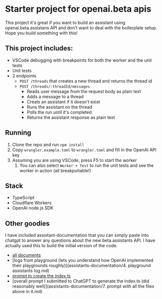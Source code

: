 # Starter project for openai.beta apis

This project it's great if you want to build an assistant using openai.beta.assistans API and don't want to deal with the boilerplate setup. Hope you build something with this!

## This project includes:
- VSCode debugging with breakpoints for both the worker and the unit tests
- Unit tests
- 2 endpoints
  - `POST /threads` that creates a new thread and returns the thread id
  - `POST /threads/:threadId/messages`
    - Reads user message from the request body as plain text
    - Adds a message to a thread
    - Creats an assistant if it doesn't exist
    - Runs the assistant on the thread
    - Polls the run until it's completed
    - Returns the assistant response as plain text

## Running
1. Clone the repo and run `npm install`
2. Copy `wrangler.example.toml` to `wrangler.toml` and fill in the OpenAI API key
3. Assuming you are using VSCode, press F5 to start the worker
   1. You can also select `Worker + Test` to run the unit tests and see the worker in action (all breakpoitable!)

## Stack
- TypeScript
- Cloudflare Workers
- OpenAI node.js SDK

## Other goodies
I have included assistant-documentation that you can simply paste into chatgpt to answer any questions about the new beta.assistants API. I have actually used this to build the initial version of the code.

- [all documents](./assistants-documentation/)
- [logs from playground (lets you understand how OpenAI implemented their playgrounds roughly)](assistants-documentation/4. playground assistants log.md)
- [prompt to create the index.ts](./assistants-documentation/6.%20prompt%20to%20bootstrap%20this%20project.md)
- [overall prompt I submitted to ChatGPT to generate the index.ts (did reasonably well)](assistants-documentation/7. prompt with all the files above in it.md)